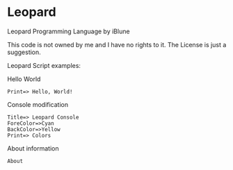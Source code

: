 # Leopard
Leopard Programming Language by iBlune


This code is not owned by me and I have no rights to it. The License is just a suggestion.



Leopard Script examples:

Hello World
~~~~
Print=> Hello, World!
~~~~

Console modification
~~~~
Title=> Leopard Console
ForeColor=>Cyan
BackColor=>Yellow
Print=> Colors
~~~~

About information
~~~~
About
~~~~
